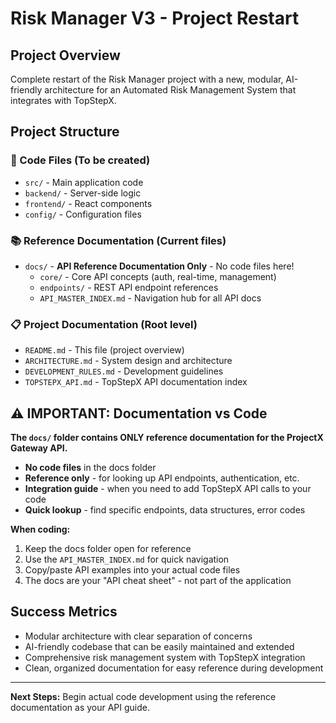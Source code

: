 # Risk Manager V3 - Project Restart

## Project Overview
Complete restart of the Risk Manager project with a new, modular, AI-friendly architecture for an Automated Risk Management System that integrates with TopStepX.

## Project Structure

### **📁 Code Files** (To be created)
- `src/` - Main application code
- `backend/` - Server-side logic
- `frontend/` - React components
- `config/` - Configuration files

### **📚 Reference Documentation** (Current files)
- `docs/` - **API Reference Documentation Only** - No code files here!
  - `core/` - Core API concepts (auth, real-time, management)
  - `endpoints/` - REST API endpoint references
  - `API_MASTER_INDEX.md` - Navigation hub for all API docs

### **📋 Project Documentation** (Root level)
- `README.md` - This file (project overview)
- `ARCHITECTURE.md` - System design and architecture
- `DEVELOPMENT_RULES.md` - Development guidelines
- `TOPSTEPX_API.md` - TopStepX API documentation index

## **⚠️ IMPORTANT: Documentation vs Code**

**The `docs/` folder contains ONLY reference documentation for the ProjectX Gateway API.**
- **No code files** in the docs folder
- **Reference only** - for looking up API endpoints, authentication, etc.
- **Integration guide** - when you need to add TopStepX API calls to your code
- **Quick lookup** - find specific endpoints, data structures, error codes

**When coding:**
1. Keep the docs folder open for reference
2. Use the `API_MASTER_INDEX.md` for quick navigation
3. Copy/paste API examples into your actual code files
4. The docs are your "API cheat sheet" - not part of the application

## Success Metrics
- Modular architecture with clear separation of concerns
- AI-friendly codebase that can be easily maintained and extended
- Comprehensive risk management system with TopStepX integration
- Clean, organized documentation for easy reference during development

---

**Next Steps:** Begin actual code development using the reference documentation as your API guide.
